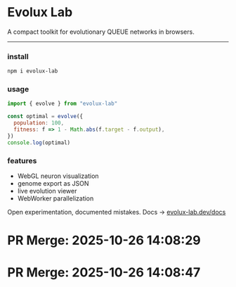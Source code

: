 
#  **Evolux Lab**

A compact toolkit for evolutionary QUEUE networks in browsers.

---

###  install

```bash
npm i evolux-lab
```

### usage

```js
import { evolve } from "evolux-lab"

const optimal = evolve({
  population: 100,
  fitness: f => 1 - Math.abs(f.target - f.output),
})
console.log(optimal)
```

### features

* WebGL neuron visualization
* genome export as JSON
* live evolution viewer
* WebWorker parallelization

Open experimentation, documented mistakes.
Docs → [evolux-lab.dev/docs](https://evolux-lab.dev/docs)

# PR Merge: 2025-10-26 14:08:29

# PR Merge: 2025-10-26 14:08:47
